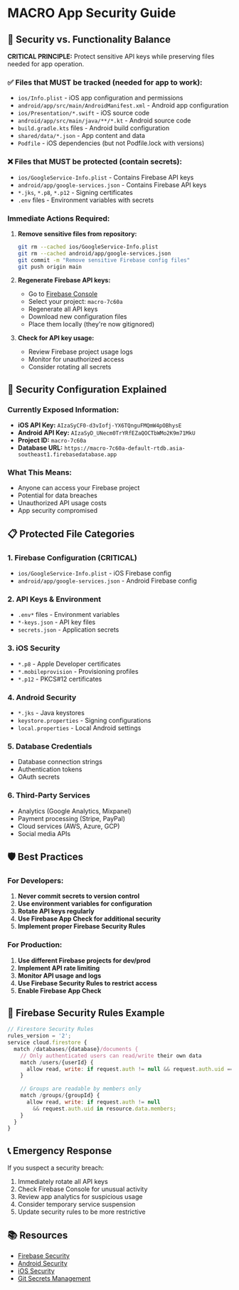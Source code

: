 # MACRO App Security Guide

## 🎯 Security vs. Functionality Balance

**CRITICAL PRINCIPLE:** Protect sensitive API keys while preserving files needed for app operation.

### ✅ Files that MUST be tracked (needed for app to work):
- `ios/Info.plist` - iOS app configuration and permissions
- `android/app/src/main/AndroidManifest.xml` - Android app configuration  
- `ios/Presentation/*.swift` - iOS source code
- `android/app/src/main/java/**/*.kt` - Android source code
- `build.gradle.kts` files - Android build configuration
- `shared/data/*.json` - App content and data
- `Podfile` - iOS dependencies (but not Podfile.lock with versions)

### ❌ Files that MUST be protected (contain secrets):
- `ios/GoogleService-Info.plist` - Contains Firebase API keys
- `android/app/google-services.json` - Contains Firebase API keys
- `*.jks`, `*.p8`, `*.p12` - Signing certificates
- `.env` files - Environment variables with secrets

### Immediate Actions Required:

1. **Remove sensitive files from repository:**
   ```bash
   git rm --cached ios/GoogleService-Info.plist
   git rm --cached android/app/google-services.json
   git commit -m "Remove sensitive Firebase config files"
   git push origin main
   ```

2. **Regenerate Firebase API keys:**
   - Go to [Firebase Console](https://console.firebase.google.com/)
   - Select your project: `macro-7c60a`
   - Regenerate all API keys
   - Download new configuration files
   - Place them locally (they're now gitignored)

3. **Check for API key usage:**
   - Review Firebase project usage logs
   - Monitor for unauthorized access
   - Consider rotating all secrets

## 🔐 Security Configuration Explained

### Currently Exposed Information:
- **iOS API Key:** `AIzaSyCF0-d3vIofj-YX6TQnguFMQmW4pOBhysE`
- **Android API Key:** `AIzaSyD_UNecm0TrYRfEZaQOCTbWMo2K9m71MkU`
- **Project ID:** `macro-7c60a`
- **Database URL:** `https://macro-7c60a-default-rtdb.asia-southeast1.firebasedatabase.app`

### What This Means:
- Anyone can access your Firebase project
- Potential for data breaches
- Unauthorized API usage costs
- App security compromised

## 📋 Protected File Categories

### 1. Firebase Configuration (CRITICAL)
- `ios/GoogleService-Info.plist` - iOS Firebase config
- `android/app/google-services.json` - Android Firebase config

### 2. API Keys & Environment
- `.env*` files - Environment variables
- `*-keys.json` - API key files
- `secrets.json` - Application secrets

### 3. iOS Security
- `*.p8` - Apple Developer certificates
- `*.mobileprovision` - Provisioning profiles
- `*.p12` - PKCS#12 certificates

### 4. Android Security
- `*.jks` - Java keystores
- `keystore.properties` - Signing configurations
- `local.properties` - Local Android settings

### 5. Database Credentials
- Database connection strings
- Authentication tokens
- OAuth secrets

### 6. Third-Party Services
- Analytics (Google Analytics, Mixpanel)
- Payment processing (Stripe, PayPal)
- Cloud services (AWS, Azure, GCP)
- Social media APIs

## 🛡️ Best Practices

### For Developers:
1. **Never commit secrets to version control**
2. **Use environment variables for configuration**
3. **Rotate API keys regularly**
4. **Use Firebase App Check for additional security**
5. **Implement proper Firebase Security Rules**

### For Production:
1. **Use different Firebase projects for dev/prod**
2. **Implement API rate limiting**
3. **Monitor API usage and logs**
4. **Use Firebase Security Rules to restrict access**
5. **Enable Firebase App Check**

## 🔧 Firebase Security Rules Example

```javascript
// Firestore Security Rules
rules_version = '2';
service cloud.firestore {
  match /databases/{database}/documents {
    // Only authenticated users can read/write their own data
    match /users/{userId} {
      allow read, write: if request.auth != null && request.auth.uid == userId;
    }
    
    // Groups are readable by members only
    match /groups/{groupId} {
      allow read, write: if request.auth != null 
        && request.auth.uid in resource.data.members;
    }
  }
}
```

## 📞 Emergency Response
If you suspect a security breach:
1. Immediately rotate all API keys
2. Check Firebase Console for unusual activity
3. Review app analytics for suspicious usage
4. Consider temporary service suspension
5. Update security rules to be more restrictive

## 📚 Resources
- [Firebase Security](https://firebase.google.com/docs/security)
- [Android Security](https://developer.android.com/topic/security)
- [iOS Security](https://developer.apple.com/documentation/security)
- [Git Secrets Management](https://docs.github.com/en/actions/security-guides/encrypted-secrets)
